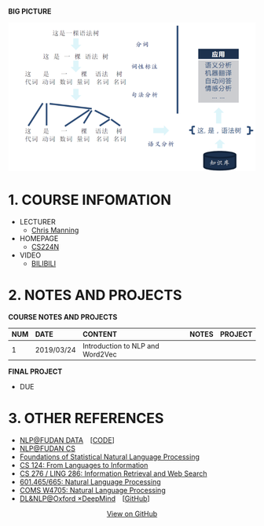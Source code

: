 **BIG PICTURE** <br>

![RoadMap](NLPRoadMap.png)

# 1. COURSE INFOMATION
- LECTURER
	- [Chris Manning](https://nlp.stanford.edu/~manning/)
- HOMEPAGE
	- [CS224N](http://web.stanford.edu/class/cs224n/index.html)
- VIDEO
	- [BILIBILI](https://www.bilibili.com/video/av46216519/)

# 2. NOTES AND PROJECTS

**COURSE NOTES AND PROJECTS**

| NUM|DATE |  CONTENT      |    NOTES | PROJECT  |
| :-----|:--| :-------- | :--------| :-- |
|1 |2019/03/24|Introduction to NLP and Word2Vec   |  |     |



**FINAL PROJECT**
- DUE

# 3. OTHER REFERENCES
- [NLP@FUDAN DATA](http://www.sdspeople.fudan.edu.cn/zywei/DATA130006/index.html)&emsp;[[CODE](https://github.com/Rshcaroline/FDU-Natural-Language-Processing)]
- [NLP@FUDAN CS](https://textprocessing.github.io/)
- [Foundations of Statistical Natural Language Processing](https://nlp.stanford.edu/fsnlp/)
- [CS 124: From Languages to Information](https://web.stanford.edu/class/cs124/)
- [CS 276 / LING 286: Information Retrieval and Web Search](http://web.stanford.edu/class/cs276/)
- [601.465/665: Natural Language Processing](https://www.cs.jhu.edu/~jason/465/)
- [COMS W4705: Natural Language Processing](http://www.cs.columbia.edu/~mcollins/cs4705-spring2019/)
- [DL&NLP@Oxford ×DeepMind](https://edu.aliyun.com/course/844?utm_content=m_44346)&emsp;[[GitHub](https://github.com/oxford-cs-deepnlp-2017/lectures)]




<div style="text-align:center;">
<a href="https://github.com/SimpleLP/Natural-Language-Processing/">View on GitHub</a>
</div>






